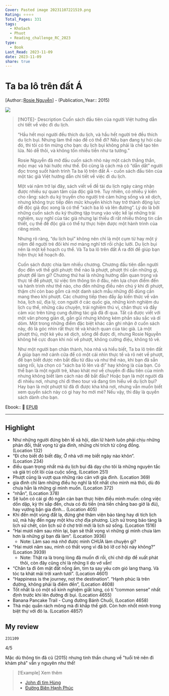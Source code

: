 ```yaml
---
Cover: Pasted image 20231107221519.png
Rating: ⭐⭐⭐⭐
Total_Pages: 331
tags:
  - KhoSach
  - Phuot
  - Reading_challenge_RC_2023
type:
  - Book
Last_Read: 2023-11-09
date: 2023-11-09
share: true
---
```


# Ta ba lô trên đất Á
[Author::[Rosie Nguyễn](Rosie%20Nguy%C3%AA%CC%83n.md)] - (Publication_Year:: 2015)

![](https://i.imgur.com/KMNpQ2n.png)


> [!NOTE]- Description
> Cuốn sách đầu tiên của người Việt hướng dẫn chi tiết về việc đi du lịch.
> 
> “Hầu hết mọi người đều thích du lịch, và hầu hết người trẻ đều thích du lịch bụi. Nhưng làm thế nào để có thể đi? Nếu bạn đang tự hỏi câu đó, thì tôi có tin mừng cho bạn: du lịch bụi không phải là chế tạo tên lửa. Nó dễ thôi, và không tốn nhiều tiền như ta tưởng.”
> 
> Rosie Nguyễn đã mở đầu cuốn sách nhỏ này một cách thẳng thắn, mộc mạc và hài hước như thế. Đó cũng là cách mà cô “dẫn dắt” người đọc trong suốt hành trình Ta ba lô trên đất Á - cuốn sách đầu tiên của một tác giả Việt hướng dẫn chi tiết về việc đi du lịch.
> 
> Một vài năm trở lại đây, sách viết về đề tài du lịch ngày càng nhận được nhiều sự quan tâm của độc giả trẻ. Tuy nhiên, có nhiều ý kiến cho rằng: sách du ký truyền cho người trẻ cảm hứng sống và xê dịch, nhưng không trực tiếp đến mức khuyến khích hay trở thành động lực để độc giả đọc xong là có thể “xách ba lô và lên đường”. Lý do là bởi những cuốn sách du ký thường tập trung vào việc kể lại những trải nghiệm, suy nghĩ của tác giả nhưng lại thiếu đi rất nhiều thông tin cần thiết, cụ thể để độc giả có thể tự thực hiện được một hành trình của riêng mình.
> 
> Nhưng rõ ràng, “du lịch bụi” không nên chỉ là một cụm từ hay một ý niệm để người trẻ đôi khi mơ màng nghĩ tới rồi chậc lưỡi. Du lịch bụi nên là một kế hoạch cụ thể. Và Ta ba lô trên đất Á ra đời để giúp bạn hiện thực kế hoạch đó.
> 
> Cuốn sách được chia làm nhiều chương. Chương đầu tiên dẫn người đọc đến với thế giới phượt: thế nào là phượt, phượt thì cần những gì, phượt để làm gì? Chương thứ hai là những hướng dẫn quan trọng và thực tế để phượt, từ việc tìm thông tin ở đâu, nên lựa chọn điểm đến và hành trình như thế nào, cho đến những điều nên chú ý khi đi phượt, thậm chí còn bao gồm cả một danh sách mẫu những đồ dùng cần mang theo khi phượt. Các chương tiếp theo đầy ắp kiến thức về văn hóa, lịch sử, địa lý, con người ở các quốc gia, những kinh nghiệm du lịch cụ thể, những câu chuyện, trải nghiệm thú vị, chân thực và đầy cảm xúc trên từng cung đường tác giả đã đi qua. Tất cả được viết với một văn phong giản dị, gần gũi nhưng không kém phần sâu sắc và dí dỏm. Một trong những điểm đặc biệt khác cần ghi nhận ở cuốn sách này, đó là góc nhìn rất thực tế và khách quan của tác giả. Là một phượt thủ, một kẻ yêu xê dịch, sống để được đi, nhưng Rosie Nguyễn không hề cực đoạn khi nói về phượt, không cường điệu, không tô vẽ.
> 
> Như một người bạn chân thành, hòa nhã và hiểu biết, Ta ba lô trên đất Á giúp bạn mở cánh cửa để có một cái nhìn thực tế và rõ nét về phượt, để bạn biết được nên bắt đầu từ đâu và như thế nào, khi bạn đã sẵn sàng rồi, lựa chọn có “xách ba lô lên và đi” hay không là của bạn. Có thể bạn là một người trẻ, khao khát mơ về chuyến đi đầu tiên của mình nhưng không biết làm cách nào để bắt đầu? Hoặc bạn là một người đã đi nhiều nơi, nhưng chỉ đi theo tour và đang tìm hiểu về du lịch bụi? Hay bạn là một phượt tử đã đi được kha khá nơi, nhưng vẫn muốn biết xem quyển sách này có gì hay ho mới mẻ? Nếu vậy, thì đây là quyển sách dành cho bạn.


Ebook:: 📘 [EPUB](https://onedrive.live.com/download?resid=E92BC60129512289%21167&authkey=!AJE6b6h62AWvLmM)


---
## Highlight

- Như những người đứng bên lề xã hội, dân lữ hành luôn phải chịu những phản đối, thất vọng từ gia đình, những chỉ trích từ cộng đồng. (Location 132)
- “Đi cho biết đó biết đây, Ở nhà với mẹ biết ngày nào khôn”. (Location 234)
- điều quan trọng nhất mà du lịch bụi đã dạy cho tôi là những nguyên tắc và giá trị cốt lõi của cuộc sống, (Location 251)
- Phượt cũng là vượt qua những rào cản với gia đình. (Location 369)
- gia đình chỉ làm những điều họ nghĩ là tốt nhất cho mình mà thôi, dù đó chưa hẳn là những gì mình muốn. (Location 372)
- “nhẫn”, (Location 378)
- Sẽ luôn có cái gì đó ngăn cản bạn thực hiện điều mình muốn: công việc dồn dập, kỳ thi sắp đến, chưa có đủ tiền (mà tiền chẳng bao giờ là đủ), hay vướng bận gia đình... (Location 405)
- Khi đến một vùng đất lạ, đừng ghé thăm viện bảo tàng hay di tích lịch sử, mà hãy đến ngay một khu chợ địa phương. Lịch sử trong bảo tàng là lịch sử chết, còn lịch sử ở chợ trời mới là lịch sử sống. (Location 1516)
- “Hai mươi năm sau nhìn lại, bạn sẽ thất vọng vì những gì mình chưa làm hơn là những gì bạn đã làm”. (Location 3936)
    - Note: Làm sao mà nhớ được mình CHƯA làm chuyện gì?
- “Hai mươi năm sau, mình có thất vọng vì đã bỏ lỡ cơ hội này không?” (Location 3939)
	- Note: Thật ra là trong lòng đã muốn đi rồi, chỉ chờ dịp để xuất phát thôi, còn đây cũng chỉ là những lí do vớ vẩn!
- “Chân ta đi ôm mặt đất nồng ấm, tim ta say yêu cơn gió lang thang. Và tóc ta khát mãi trời xanh tươi”. (Location 4601)
- “Happiness is the journey, not the destination”. “Hạnh phúc là trên đường, không phải là điểm đến”, (Location 4608)
- Tốt nhất là có một số kinh nghiệm giắt lưng, có tí “common sense” nhất định trước khi lên đường đi bụi. (Location 4655)
- Banana Pancake Trail - Cung đường Bánh Chuối, (Location 4658)
- Thà mặc quần rách mông mà đi khắp thế giới. Còn hơn nhốt mình trong biệt thự với đô la. (Location 4857)

## My review

`231109`

4/5

Mặc dù thông tin đã cũ (2015) nhưng tinh thần chung về "tuổi trẻ nên đi khám phá" vẫn y nguyên như thế!


> [!Example] Xem thêm
> - [John đi tìm Hùng](./John%20%C4%91i%20t%C3%ACm%20H%C3%B9ng.md)
> - [Đường Biên Hạnh Phúc](./%C4%90%C6%B0%E1%BB%9Dng%20Bi%C3%AAn%20H%E1%BA%A1nh%20Ph%C3%BAc.md)